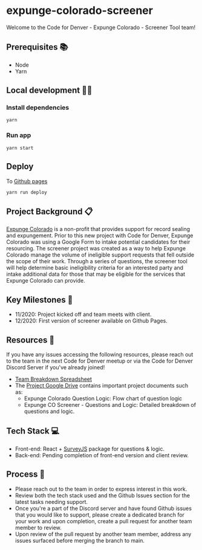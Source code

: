# expunge-colorado-screener

Welcome to the Code for Denver - Expunge Colorado - Screener Tool team!

## Prerequisites 📚
- Node
- Yarn

## Local development 👩‍💻
### Install dependencies
`yarn`

### Run app
`yarn start`

## Deploy

To [Github pages](https://codefordenver.github.io/expunge-colorado-screener/)

`yarn run deploy`

## Project Background 📋

[Expunge Colorado](https://expungecolorado.org/) is a non-profit that provides support for record sealing and expungement. Prior to this new project with Code for Denver, Expunge Colorado was using a Google Form to intake potential candidates for their resourcing. The screener project was created as a way to help Expunge Colorado manage the volume of ineligible support requests that fell outside the scope of their work. Through a series of questions, the screener tool will help determine basic ineligibility criteria for an interested party and intake additional data for those that may be eligible for the services that Expunge Colorado can provide.

## Key Milestones 📅

* 11/2020: Project kicked off and team meets with client.
* 12/2020: First version of screener available on Github Pages.

## Resources 📝

If you have any issues accessing the following resources, please reach out to the team in the next Code for Denver meetup or via the Code for Denver Discord Server if you've already joined!

* [Team Breakdown Spreadsheet](https://docs.google.com/spreadsheets/d/1sRmbKy57FP0S1sxnlKFd1VcHheZmPQGAEolfxxS4bR8/edit#gid=0)
* The [Project Google Drive](https://drive.google.com/drive/folders/1YvS1t_eT5cvXDFMqwlO3DZDO0tSjBcNI) contains important project documents such as:
    * Expunge Colorado Question Logic: Flow chart of question logic
    * Expunge CO Screener - Questions and Logic: Detailed breakdown of questions and logic.

## Tech Stack 💻

* Front-end: React + [SurveyJS](https://surveyjs.io/) package for questions & logic.
* Back-end: Pending completion of front-end version and client review.

## Process 🔄

* Please reach out to the team in order to express interest in this work.
* Review both the tech stack used and the Github Issues section for the latest tasks needing support.
* Once you're a part of the Discord server and have found Github issues that you would like to support, please create a dedicated branch for your work and upon completion, create a pull request for another team member to review. 
* Upon review of the pull request by another team member, address any issues surfaced before merging the branch to main.
